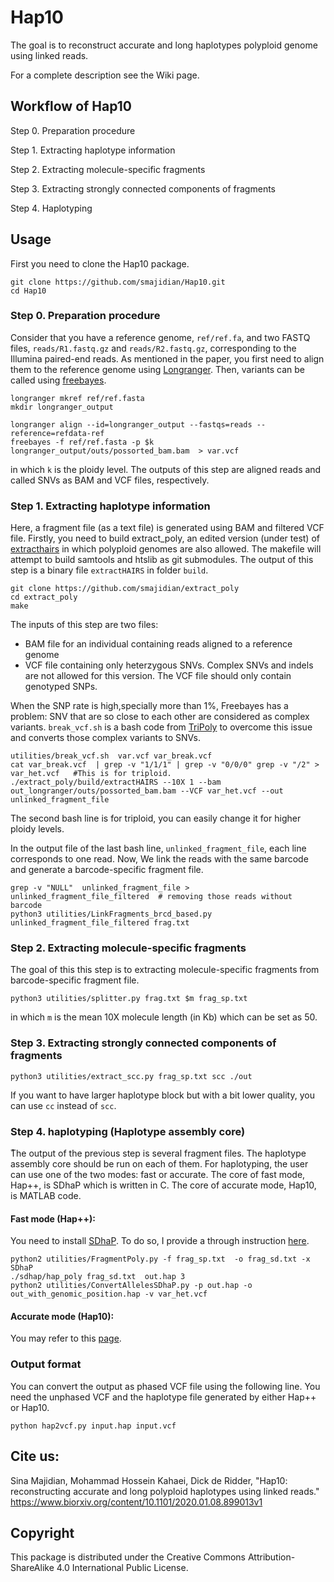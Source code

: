 Hap10
======



The goal is to reconstruct accurate and long haplotypes polyploid genome using linked reads.

For a complete description see the Wiki page.

## Workflow of Hap10

Step 0. Preparation procedure

Step 1. Extracting haplotype information

Step 2. Extracting molecule-specific fragments

Step 3. Extracting strongly connected components of fragments

Step 4. Haplotyping



## Usage

First you need to clone the Hap10 package.

```
git clone https://github.com/smajidian/Hap10.git
cd Hap10
```


### Step 0. Preparation procedure

Consider that you have a reference genome, `ref/ref.fa`, and two FASTQ files, `reads/R1.fastq.gz` and `reads/R2.fastq.gz`, corresponding to the Illumina paired-end reads. As mentioned in the paper, you first need to align them to the reference genome using [Longranger](https://support.10xgenomics.com/genome-exome/software/pipelines/latest/installation). Then, variants can be called using [freebayes](https://github.com/ekg/freebayes).

```
longranger mkref ref/ref.fasta
mkdir longranger_output

longranger align --id=longranger_output --fastqs=reads --reference=refdata-ref
freebayes -f ref/ref.fasta -p $k longranger_output/outs/possorted_bam.bam  > var.vcf
```

in which `k` is the ploidy level. The outputs of this step are aligned reads and called SNVs as BAM and VCF files, respectively.


### Step 1. Extracting haplotype information

Here, a fragment file (as a text file) is generated using BAM and filtered VCF file. Firstly, you need to build extract_poly, an edited version (under test) of [extracthairs](https://github.com/vibansal/HapCUT2) in which polyploid genomes are also allowed. The makefile will attempt to build samtools and htslib as git submodules. The output of this step is a binary file `extractHAIRS` in folder `build`.

```
git clone https://github.com/smajidian/extract_poly
cd extract_poly
make
```

The inputs of this step are two files:

- BAM file for an individual containing reads aligned to a reference genome
- VCF file containing only heterzygous SNVs. Complex SNVs and indels are not allowed for this version. The VCF file should only contain genotyped SNPs.

When the SNP rate is high,specially more than 1%, Freebayes has a problem: SNV that are so close to each other are considered as complex variants. `break_vcf.sh` is a bash code from [TriPoly](https://github.com/EhsanMotazedi/TriPoly) to overcome this issue and converts those complex variants to SNVs.

```
utilities/break_vcf.sh  var.vcf var_break.vcf
cat var_break.vcf  | grep -v "1/1/1" | grep -v "0/0/0" grep -v "/2" > var_het.vcf   #This is for triploid.
./extract_poly/build/extractHAIRS --10X 1 --bam out_longranger/outs/possorted_bam.bam --VCF var_het.vcf --out unlinked_fragment_file
```

The second bash line is for triploid, you can easily change it  for higher ploidy levels.


In the output file of the last bash line, `unlinked_fragment_file`,  each line corresponds to one read. Now, We link the reads with the same barcode and generate a barcode-specific fragment file.

```
grep -v "NULL"  unlinked_fragment_file > unlinked_fragment_file_filtered  # removing those reads without barcode
python3 utilities/LinkFragments_brcd_based.py  unlinked_fragment_file_filtered frag.txt
```





### Step 2.  Extracting molecule-specific fragments

The goal of this this step is to extracting molecule-specific fragments from barcode-specific fragment file.

```
python3 utilities/splitter.py frag.txt $m frag_sp.txt
```
in which `m` is the mean 10X molecule length (in Kb) which can be set as 50.


### Step 3.  Extracting strongly connected components of fragments


```
python3 utilities/extract_scc.py frag_sp.txt scc ./out
```
If you want to have larger haplotype block but with a bit lower quality, you can use `cc` instead of `scc`.




### Step 4.  haplotyping (Haplotype assembly core)

ُThe output of the previous step is several fragment files. The haplotype assembly core should be run on each of them.
For haplotyping, the user can use one of the two modes: fast or accurate. The core of fast mode, Hap++, is SDhaP which is written in C.
The core of accurate mode, Hap10, is MATLAB code.


#### Fast mode (Hap++):

You need to install [SDhaP](https://sourceforge.net/projects/sdhap/). To do so, I provide a through instruction [here](https://github.com/smajidian/sdhapc).

```
python2 utilities/FragmentPoly.py -f frag_sp.txt  -o frag_sd.txt -x SDhaP
./sdhap/hap_poly frag_sd.txt  out.hap 3
python2 utilities/ConvertAllelesSDhaP.py -p out.hap -o out_with_genomic_position.hap -v var_het.vcf  
```




#### Accurate mode (Hap10):

You may refer to this [page](https://github.com/smajidian/Hap10/tree/master/accurate_mode).



### Output format

You can convert the output as phased VCF file using the following line. You need the unphased VCF and the haplotype file generated by either Hap++ or Hap10.

```
python hap2vcf.py input.hap input.vcf
```



## Cite us:

Sina Majidian, Mohammad Hossein Kahaei,  Dick de Ridder,  "Hap10: reconstructing accurate and long polyploid haplotypes using linked reads." 
https://www.biorxiv.org/content/10.1101/2020.01.08.899013v1





## Copyright

This package is distributed under the Creative Commons Attribution-ShareAlike 4.0 International Public License.

